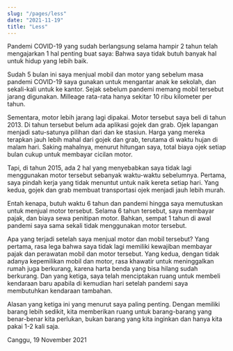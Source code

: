 ```yaml
---
slug: "/pages/less"
date: "2021-11-19"
title: "Less"
---
```


Pandemi COVID-19 yang sudah berlangsung selama hampir 2 tahun telah mengajarkan 1 hal penting buat saya: Bahwa saya tidak butuh banyak hal untuk hidup yang lebih baik.

Sudah 5 bulan ini saya menjual mobil dan motor yang sebelum masa pandemi COVID-19 saya gunakan untuk mengantar anak ke sekolah, dan sekali-kali untuk ke kantor. Sejak sebelum pandemi memang mobil tersebut jarang digunakan. Milleage rata-rata hanya sekitar 10 ribu kilometer per tahun. 

Sementara, motor lebih jarang lagi dipakai. Motor tersebut saya beli di tahun 2013. Di tahun tersebut belum ada aplikasi gojek dan grab. Ojek lapangan menjadi satu-satunya pilihan dari dan ke stasiun. Harga yang mereka terapkan jauh lebih mahal dari gojek dan grab, terutama di waktu hujan di malam hari. Saking mahalnya, menurut hitungan saya, total biaya ojek setiap bulan cukup untuk membayar cicilan motor.

Tapi, di tahun 2015, ada 2 hal yang menyebabkan saya tidak lagi menggunakan motor tersebut sebanyak waktu-waktu sebelumnya. Pertama, saya pindah kerja yang tidak menuntut untuk naik kereta setiap hari. Yang kedua, gojek dan grab membuat transportasi ojek menjadi jauh lebih murah.

Entah kenapa, butuh waktu 6 tahun dan pandemi hingga saya memutuskan untuk menjual motor tersebut. Selama 6 tahun tersebut, saya membayar pajak, dan biaya sewa penitipan motor. Bahkan, sempat 1 tahun di awal pandemi saya sama sekali tidak menggunakan motor tersebut.

Apa yang terjadi setelah saya menjual motor dan mobil tersebut? Yang pertama, rasa lega bahwa saya tidak lagi memiliki kewajiban membayar pajak dan perawatan mobil dan motor tersebut. Yang kedua, dengan tidak adanya kepemilikan mobil dan motor, rasa khawatir untuk meninggalkan rumah juga berkurang, karena harta benda yang bisa hilang sudah berkurang. Dan yang ketiga, saya telah menciptakan ruang untuk membeli kendaraan baru apabila di kemudian hari setelah pandemi saya membutuhkan kendaraan tambahan.

Alasan yang ketiga ini yang menurut saya paling penting. Dengan memiliki barang lebih sedikit, kita memberikan ruang untuk barang-barang yang benar-benar kita perlukan, bukan barang yang kita inginkan dan hanya kita pakai 1-2 kali saja.

Canggu, 19 November 2021